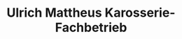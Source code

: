 ---
title: "Ulrich Mattheus Karosserie-Fachbetrieb"
url: /grossenhain/ulrich-mattheus-karosserie-fachbetrieb/
shop: Autowerkstatt
---